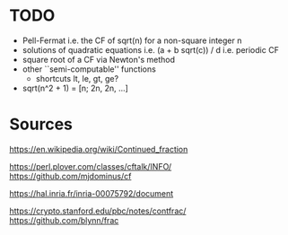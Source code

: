 
# TODO

* Pell-Fermat i.e. the CF of sqrt(n) for a non-square integer n
* solutions of quadratic equations
    i.e. (a + b sqrt(c)) / d
    i.e. periodic CF
* square root of a CF via Newton's method
* other ``semi-computable'' functions
  * shortcuts lt, le, gt, ge?
* sqrt(n^2 + 1) = [n; 2n, 2n, ...]

# Sources

  https://en.wikipedia.org/wiki/Continued_fraction

  https://perl.plover.com/classes/cftalk/INFO/
  https://github.com/mjdominus/cf

  https://hal.inria.fr/inria-00075792/document

  https://crypto.stanford.edu/pbc/notes/contfrac/
  https://github.com/blynn/frac

